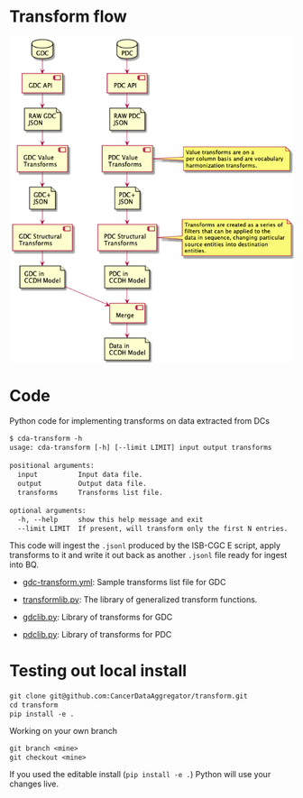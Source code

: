 # Transform flow

![](overallflow.png)


# Code

Python code for implementing transforms on data extracted from DCs

```
$ cda-transform -h
usage: cda-transform [-h] [--limit LIMIT] input output transforms

positional arguments:
  input          Input data file.
  output         Output data file.
  transforms     Transforms list file.

optional arguments:
  -h, --help     show this help message and exit
  --limit LIMIT  If present, will transform only the first N entries.
```

This code will ingest the `.jsonl` produced by the ISB-CGC E script, apply
transforms to it and write it out back as another `.jsonl` file ready for ingest
into BQ.

- [gdc-transform.yml](gdc-transform.yml): Sample transforms list file for GDC

- [transformlib.py](cdatransform/transformlib.py): The library of generalized
transform functions.
- [gdclib.py](cdatransform/gdclib.py): Library of transforms for GDC 
- [pdclib.py](cdatransform/pdclib.py): Library of transforms for PDC 


# Testing out local install

```
git clone git@github.com:CancerDataAggregator/transform.git
cd transform
pip install -e .
```

Working on your own branch

```
git branch <mine>
git checkout <mine>
```

If you used the editable install (`pip install -e .`) Python will use your
changes live.
